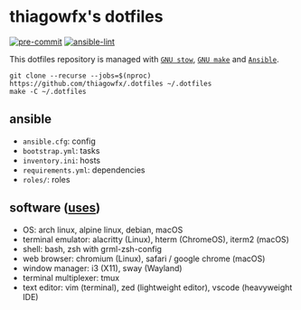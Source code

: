 # thiagowfx's dotfiles

[![pre-commit](https://github.com/thiagowfx/.dotfiles/actions/workflows/pre-commit.yaml/badge.svg)](https://github.com/thiagowfx/.dotfiles/actions/workflows/pre-commit.yaml)
[![ansible-lint](https://github.com/thiagowfx/.dotfiles/actions/workflows/ansible-lint.yaml/badge.svg)](https://github.com/thiagowfx/.dotfiles/actions/workflows/ansible-lint.yaml)

This dotfiles repository is managed with [`GNU stow`][stow], [`GNU make`][make] and [`Ansible`][ansible].

```
git clone --recurse --jobs=$(nproc) https://github.com/thiagowfx/.dotfiles ~/.dotfiles
make -C ~/.dotfiles
```

[ansible]: https://www.ansible.com/
[make]: https://www.gnu.org/software/make/
[stow]: https://www.gnu.org/software/stow/

## ansible

- `ansible.cfg`: config
- `bootstrap.yml`: tasks
- `inventory.ini`: hosts
- `requirements.yml`: dependencies
- `roles/`: roles

## software ([uses](https://uses.tech/))

- OS: arch linux, alpine linux, debian, macOS
- terminal emulator: alacritty (Linux), hterm (ChromeOS), iterm2 (macOS)
- shell: bash, zsh with grml-zsh-config
- web browser: chromium (Linux), safari / google chrome (macOS)
- window manager: i3 (X11), sway (Wayland)
- terminal multiplexer: tmux
- text editor: vim (terminal), zed (lightweight editor), vscode (heavyweight IDE)
